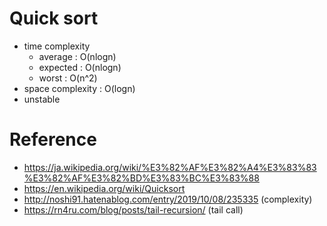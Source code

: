 # Quick sort
- time complexity
  - average : O(nlogn)
  - expected : O(nlogn)
  - worst   : O(n^2)
- space complexity : O(logn)
- unstable

# Reference
- https://ja.wikipedia.org/wiki/%E3%82%AF%E3%82%A4%E3%83%83%E3%82%AF%E3%82%BD%E3%83%BC%E3%83%88
- https://en.wikipedia.org/wiki/Quicksort
- http://noshi91.hatenablog.com/entry/2019/10/08/235335 (complexity)
- https://rn4ru.com/blog/posts/tail-recursion/ (tail call)

